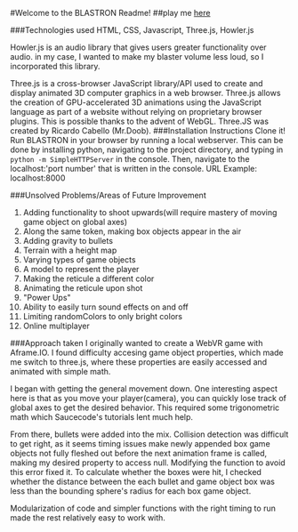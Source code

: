 #Welcome to the BLASTRON Readme!
##play me [here](https://natesena.github.io/threejsgame/) 

###Technologies used
HTML, CSS, Javascript, Three.js, Howler.js

Howler.js is an audio library that gives users greater functionality over audio. in my case, I wanted to make my blaster volume less loud, so I incorporated this library.

Three.js is a cross-browser JavaScript library/API used to create and display animated 3D computer graphics in a web browser. Three.js allows the creation of GPU-accelerated 3D animations using the JavaScript language as part of a website without relying on proprietary browser plugins. This is possible thanks to the advent of WebGL. Three.JS was created by Ricardo Cabello (Mr.Doob).
###Installation Instructions
Clone it! Run BLASTRON in your browser by running a local webserver.
This can be done by installing python, navigating to the project directory, and typing in
`python -m SimpleHTTPServer` in the console.
Then, navigate to the localhost:'port number' that is written in the console.
URL Example: localhost:8000

###Unsolved Problems/Areas of Future Improvement

1. Adding functionality to shoot upwards(will require mastery of moving game object on global axes)
2. Along the same token, making box objects appear in the air
3. Adding gravity to bullets
4. Terrain with a height map
3. Varying types of game objects
4. A model to represent the player
5. Making the reticule a different color
6. Animating the reticule upon shot
7. "Power Ups"
8. Ability to easily turn sound effects on and off
9. Limiting randomColors to only bright colors
10. Online multiplayer

###Approach taken
I originally wanted to create a WebVR game with Aframe.IO. I found difficulty accesing game object properties, which made me switch to three.js, where these properties are easily accessed and animated with simple math.

I began with getting the general movement down. One interesting aspect here is that as you move your player(camera), you can quickly lose track of global axes to get the desired behavior. This required some trigonometric math which Saucecode's tutorials lent much help.

From there, bullets were added into the mix. Collision detection was difficult to get right, as it seems timing issues make newly appended box game objects not fully fleshed out before the next animation frame is called, making my desired property to access null. Modifying the function to avoid this error fixed it. To calculate whether the boxes were hit, I checked whether the distance between the each bullet and game object box was less than the bounding sphere's radius for each box game object.

Modularization of code and simpler functions with the right timing to run made the rest relatively easy to work with.


